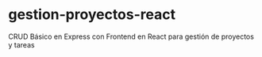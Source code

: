 # gestion-proyectos-react
CRUD Básico en Express con Frontend en React para gestión de proyectos y tareas

